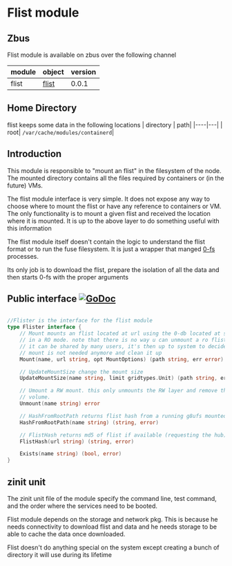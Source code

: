 # Flist module

## Zbus

Flist module is available on zbus over the following channel

| module | object | version |
|--------|--------|---------|
|flist   |[flist](#public-interface)| 0.0.1

## Home Directory
flist keeps some data in the following locations
| directory | path|
|----|---|
| root| `/var/cache/modules/containerd`|

## Introduction

This module is responsible to "mount an flist" in the filesystem of the node. The mounted directory contains all the files required by containers or (in the future) VMs.

The flist module interface is very simple. It does not expose any way to choose where to mount the flist or have any reference to containers or VM. The only functionality is to mount a given flist and received the location where it is mounted. It is up to the above layer to do something useful with this information

The flist module itself doesn't contain the logic to understand the flist format or to run the fuse filesystem. It is just a wrapper that manged [0-fs](https://github.com/threefoldtech/0-fs) processes.

Its only job is to download the flist, prepare the isolation of all the data and then starts 0-fs with the proper arguments

## Public interface [![GoDoc](https://godoc.org/github.com/threefoldtech/zos/pkg/flist?status.svg)](https://godoc.org/github.com/threefoldtech/zos/pkg/flist)

```go

//Flister is the interface for the flist module
type Flister interface {
	// Mount mounts an flist located at url using the 0-db located at storage
	// in a RO mode. note that there is no way u can unmount a ro flist because
	// it can be shared by many users, it's then up to system to decide if the
	// mount is not needed anymore and clean it up
	Mount(name, url string, opt MountOptions) (path string, err error)

	// UpdateMountSize change the mount size
	UpdateMountSize(name string, limit gridtypes.Unit) (path string, err error)

	// Umount a RW mount. this only unmounts the RW layer and remove the assigned
	// volume.
	Unmount(name string) error

	// HashFromRootPath returns flist hash from a running g8ufs mounted with NamedMount
	HashFromRootPath(name string) (string, error)

	// FlistHash returns md5 of flist if available (requesting the hub)
	FlistHash(url string) (string, error)

	Exists(name string) (bool, error)
}

```

## zinit unit

The zinit unit file of the module specify the command line,  test command, and the order where the services need to be booted.

Flist module depends on the storage and network pkg.
This is because he needs connectivity to download flist and data and he needs storage to be able to cache the data once downloaded.

Flist doesn't do anything special on the system except creating a bunch of directory it will use during its lifetime
